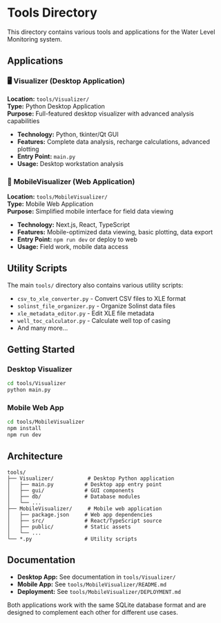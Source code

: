 # Tools Directory

This directory contains various tools and applications for the Water Level Monitoring system.

## Applications

### 🖥️ **Visualizer** (Desktop Application)
**Location:** `tools/Visualizer/`  
**Type:** Python Desktop Application  
**Purpose:** Full-featured desktop visualizer with advanced analysis capabilities

- **Technology:** Python, tkinter/Qt GUI
- **Features:** Complete data analysis, recharge calculations, advanced plotting
- **Entry Point:** `main.py`
- **Usage:** Desktop workstation analysis

### 📱 **MobileVisualizer** (Web Application)
**Location:** `tools/MobileVisualizer/`  
**Type:** Mobile Web Application  
**Purpose:** Simplified mobile interface for field data viewing

- **Technology:** Next.js, React, TypeScript
- **Features:** Mobile-optimized data viewing, basic plotting, data export
- **Entry Point:** `npm run dev` or deploy to web
- **Usage:** Field work, mobile data access

## Utility Scripts

The main `tools/` directory also contains various utility scripts:

- `csv_to_xle_converter.py` - Convert CSV files to XLE format
- `solinst_file_organizer.py` - Organize Solinst data files  
- `xle_metadata_editor.py` - Edit XLE file metadata
- `well_toc_calculator.py` - Calculate well top of casing
- And many more...

## Getting Started

### Desktop Visualizer
```bash
cd tools/Visualizer
python main.py
```

### Mobile Web App
```bash
cd tools/MobileVisualizer
npm install
npm run dev
```

## Architecture

```
tools/
├── Visualizer/           # Desktop Python application
│   ├── main.py          # Desktop app entry point
│   ├── gui/             # GUI components
│   ├── db/              # Database modules
│   └── ...
├── MobileVisualizer/     # Mobile web application  
│   ├── package.json     # Web app dependencies
│   ├── src/             # React/TypeScript source
│   ├── public/          # Static assets
│   └── ...
└── *.py                 # Utility scripts
```

## Documentation

- **Desktop App:** See documentation in `tools/Visualizer/`
- **Mobile App:** See `tools/MobileVisualizer/README.md`
- **Deployment:** See `tools/MobileVisualizer/DEPLOYMENT.md`

Both applications work with the same SQLite database format and are designed to complement each other for different use cases.